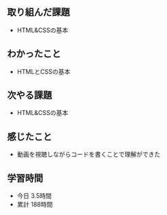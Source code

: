 ## 取り組んだ課題
- HTML&CSSの基本
## わかったこと
- HTMLとCSSの基本
## 次やる課題
- HTML&CSSの基本
## 感じたこと
- 動画を視聴しながらコードを書くことで理解ができた
## 学習時間
- 今日 3.5時間
- 累計 188時間
